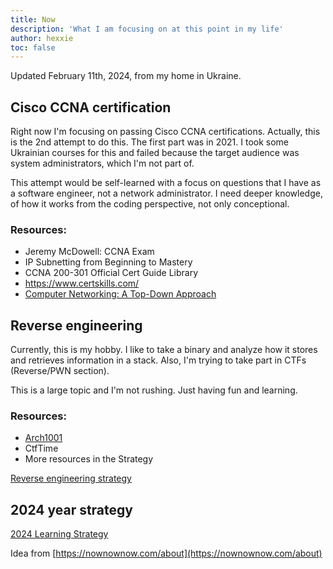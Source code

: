 ```yaml
---
title: Now
description: 'What I am focusing on at this point in my life'
author: hexxie
toc: false
---
```


Updated February 11th, 2024, from my home in Ukraine.  

## Cisco CCNA certification

Right now I'm focusing on passing Cisco CCNA certifications. Actually, this is the 2nd attempt to do this. The first part was in 2021. I took some Ukrainian courses for this and failed because the target audience was system administrators, which I'm not part of. 

This attempt would be self-learned with a focus on questions that I have as a software engineer, not a network administrator. I need deeper knowledge, of how it works from the coding perspective, not only conceptional. 

### Resources:
- Jeremy McDowell: CCNA Exam
- IP Subnetting from Beginning to Mastery
- CCNA 200-301 Official Cert Guide Library
- https://www.certskills.com/
- [Computer Networking: A Top-Down Approach](https://www.amazon.com/Computer-Networking-Top-Down-Approach-7th/dp/0133594149)


## Reverse engineering

Currently, this is my hobby. I like to take a binary and analyze how it stores and retrieves information in a stack. Also, I'm trying to take part in CTFs (Reverse/PWN section). 

This is a large topic and I'm not rushing. Just having fun and learning. 

### Resources:
- [Arch1001](https://p.ost2.fyi/courses/course-v1:OpenSecurityTraining2+Arch1001_x86-64_Asm+2021_v1/)
- CtfTime
- More resources in the Strategy

[Reverse engineering strategy](https://hexxie.github.io/posts/articles/reverse-learning-strategy/)


## 2024 year strategy

[2024 Learning Strategy](https://hexxie.github.io/posts/articles/2024-leaning-strategy/)


Idea from [https://nownownow.com/about](https://nownownow.com/about)